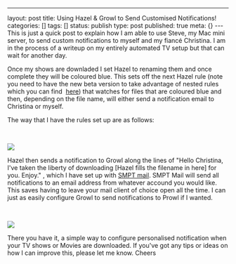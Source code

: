 ---
layout: post
title: Using Hazel & Growl to Send Customised Notifications!
categories: []
tags: []
status: publish
type: post
published: true
meta: {}
---This is just a quick post to explain how I am able to use Steve, my Mac mini server, to send custom notifications to myself and my fiancé Christina. I am in the process of a writeup on my entirely automated TV setup but that can wait for another day.











Once my shows are downladed I set Hazel to renaming them and once complete they will be coloured blue. This sets off the next Hazel rule (note you need to have the new beta version to take advantage of nested rules which you can find 
[here](http://www.noodlesoft.com/forums/viewtopic.php?f=5&t=1219)) that watches for files that are coloured blue and then, depending on the file name, will either send a notification email to Christina or myself.











The way that I have the rules set up are as follows:







 

![](/static/4f331d1f8754c7ec090e554a/50fe1c99e4b01c920a89f452/50fe1c99e4b01c920a89f494/1320226721717/Hazel%20Rule.png/1000w)







Hazel then sends a notification to Growl along the lines of "Hello Christina, I've taken the liberty of downloading [Hazel fills the filename in here] for you. Enjoy." , which I have set up with 
[SMPT mail](http://code.google.com/p/growl-mail-smtp/wiki/Documentation). SMPT Mail will send all notifications to an email address from whatever accound you would like. This saves having to leave your mail client of choice open all the time. I can just as easily configure Growl to send notifications to Prowl if I wanted.



 

![](/static/4f331d1f8754c7ec090e554a/50fe1c99e4b01c920a89f452/50fe1c99e4b01c920a89f495/1320227413607/Growl%20Rule.png/1000w)



There you have it, a simple way to configure personalised notification when your TV shows or Movies are downloaded. If you've got any tips or ideas on how I can improve this, please let me know. Cheers

 
